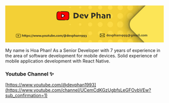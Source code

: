 [<img src="https://github.com/hoaphantn7604/file-upload/blob/master/document/profile/hoa_phan_dev_banner.png">](https://www.youtube.com/channel/UCemCdKGzUgbfsLeGFOvbVEw?sub_confirmation=1)

My name is Hoa Phan! 
As a Senior Developer with 7 years of experience in the area of software development for mobile devices. Solid
experience of mobile application development with React Native.

### Youtube Channel ✨
[https://www.youtube.com/@devphan1993](https://www.youtube.com/channel/UCemCdKGzUgbfsLeGFOvbVEw?sub_confirmation=1)

<!--
**hoaphantn7604/hoaphantn7604** is a ✨ _special_ ✨ repository because its `README.md` (this file) appears on your GitHub profile.

Here are some ideas to get you started:

- 🔭 I’m currently working on ...
- 🌱 I’m currently learning ...
- 👯 I’m looking to collaborate on ...
- 🤔 I’m looking for help with ...
- 💬 Ask me about ...
- 📫 How to reach me: ...
- 😄 Pronouns: ...
- ⚡ Fun fact: ...
-->
